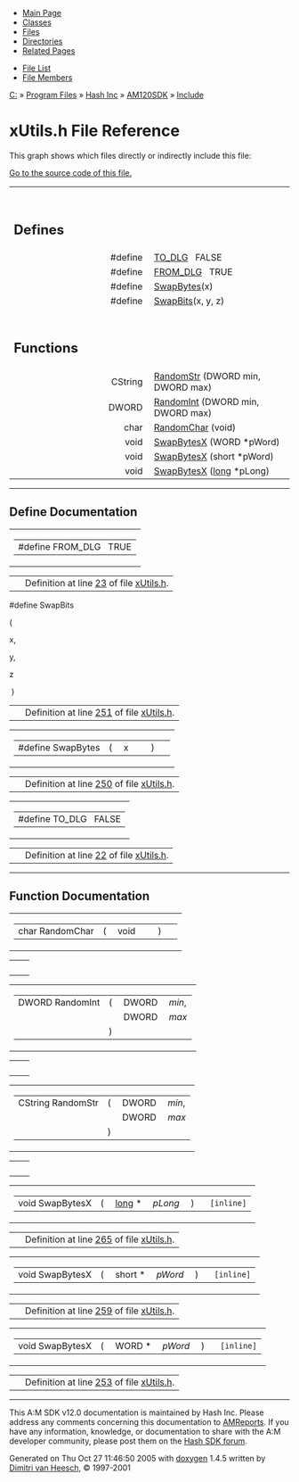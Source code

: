<div class="tabs">

- [Main Page](index.md)
- [Classes](annotated.md)
- <span id="current">[Files](files.md)</span>
- [Directories](dirs.md)
- [Related Pages](pages.md)

</div>

<div class="tabs">

- [File List](files.md)
- [File Members](globals.md)

</div>

<div class="nav">

<a href="dir_C_3A_2F.md" class="el">C:</a> » <a href="dir_C_3A_2FProgram_20Files_2F.md" class="el">Program Files</a> » <a href="dir_C_3A_2FProgram_20Files_2FHash_20Inc_2F.md" class="el">Hash Inc</a> » <a href="dir_C_3A_2FProgram_20Files_2FHash_20Inc_2FAM120SDK_2F.md" class="el">AM120SDK</a> » <a href="dir_C_3A_2FProgram_20Files_2FHash_20Inc_2FAM120SDK_2FInclude_2F.md" class="el">Include</a>

</div>

# xUtils.h File Reference

This graph shows which files directly or indirectly include this file:

<span class="image placeholder" original-image-src="xUtils_8h__dep__incl.gif" original-image-title="" border="0" usemap="#C:/Program Files/Hash Inc/AM120SDK/Include/xUtils.hdep_map"></span>

[Go to the source code of this file.](xUtils_8h-source.md)

<table data-border="0" data-cellpadding="0" data-cellspacing="0">
<colgroup>
<col style="width: 50%" />
<col style="width: 50%" />
</colgroup>
<tbody>
<tr>
<td></td>
<td></td>
</tr>
<tr>
<td colspan="2"><br />
&#10;<h2 id="defines">Defines</h2></td>
</tr>
<tr>
<td class="memItemLeft" style="text-align: right;" data-nowrap="" data-valign="top">#define </td>
<td class="memItemRight" data-valign="bottom"><a href="xUtils_8h.md#c006d84af33c48778a0a668c3763a52e" class="el">TO_DLG</a>   FALSE</td>
</tr>
<tr>
<td class="memItemLeft" style="text-align: right;" data-nowrap="" data-valign="top">#define </td>
<td class="memItemRight" data-valign="bottom"><a href="xUtils_8h.md#da2b219361d66f2216b4f66d4c1523a7" class="el">FROM_DLG</a>   TRUE</td>
</tr>
<tr>
<td class="memItemLeft" style="text-align: right;" data-nowrap="" data-valign="top">#define </td>
<td class="memItemRight" data-valign="bottom"><a href="xUtils_8h.md#6a0676ee92de31388d6aef835cbbab94" class="el">SwapBytes</a>(x)</td>
</tr>
<tr>
<td class="memItemLeft" style="text-align: right;" data-nowrap="" data-valign="top">#define </td>
<td class="memItemRight" data-valign="bottom"><a href="xUtils_8h.md#72b5e90b6fc89392dbf364b4f9f63069" class="el">SwapBits</a>(x, y, z)</td>
</tr>
<tr>
<td colspan="2"><br />
&#10;<h2 id="functions">Functions</h2></td>
</tr>
<tr>
<td class="memItemLeft" style="text-align: right;" data-nowrap="" data-valign="top">CString </td>
<td class="memItemRight" data-valign="bottom"><a href="xUtils_8h.md#49f081e07ee71bccdff9a1de9974428b" class="el">RandomStr</a> (DWORD min, DWORD max)</td>
</tr>
<tr>
<td class="memItemLeft" style="text-align: right;" data-nowrap="" data-valign="top">DWORD </td>
<td class="memItemRight" data-valign="bottom"><a href="xUtils_8h.md#0be8ef00dbe087578bea618cfad8370a" class="el">RandomInt</a> (DWORD min, DWORD max)</td>
</tr>
<tr>
<td class="memItemLeft" style="text-align: right;" data-nowrap="" data-valign="top">char </td>
<td class="memItemRight" data-valign="bottom"><a href="xUtils_8h.md#0053fa5d38853a3371dde5a8e489e3b7" class="el">RandomChar</a> (void)</td>
</tr>
<tr>
<td class="memItemLeft" style="text-align: right;" data-nowrap="" data-valign="top">void </td>
<td class="memItemRight" data-valign="bottom"><a href="xUtils_8h.md#6e68aed3a61e267cc3da3132e15c617b" class="el">SwapBytesX</a> (WORD *pWord)</td>
</tr>
<tr>
<td class="memItemLeft" style="text-align: right;" data-nowrap="" data-valign="top">void </td>
<td class="memItemRight" data-valign="bottom"><a href="xUtils_8h.md#2817b1e31641afeab0ede5af8eb04b93" class="el">SwapBytesX</a> (short *pWord)</td>
</tr>
<tr>
<td class="memItemLeft" style="text-align: right;" data-nowrap="" data-valign="top">void </td>
<td class="memItemRight" data-valign="bottom"><a href="xUtils_8h.md#ea341038b17696d79226febeff993825" class="el">SwapBytesX</a> (<a href="Rave_8h.md#f03dc93db7c58a69ed5c83e1fa49cf0e" class="el">long</a> *pLong)</td>
</tr>
</tbody>
</table>

------------------------------------------------------------------------

## Define Documentation

<span id="da2b219361d66f2216b4f66d4c1523a7" class="anchor"></span>

<table class="mdTable" data-cellpadding="2" data-cellspacing="0">
<colgroup>
<col style="width: 100%" />
</colgroup>
<tbody>
<tr>
<td class="mdRow"><table data-cellpadding="0" data-cellspacing="0" data-border="0">
<tbody>
<tr>
<td class="md" data-nowrap="" data-valign="top">#define FROM_DLG   TRUE</td>
</tr>
</tbody>
</table></td>
</tr>
</tbody>
</table>

|  |  |
|----|----|
|   | Definition at line <a href="xUtils_8h-source.md#l00023" class="el">23</a> of file <a href="xUtils_8h-source.md" class="el">xUtils.h</a>. |

<span id="72b5e90b6fc89392dbf364b4f9f63069" class="anchor"></span>

\#define SwapBits

( 

x,

y,

z 

 ) 

|  |  |
|----|----|
|   | Definition at line <a href="xUtils_8h-source.md#l00251" class="el">251</a> of file <a href="xUtils_8h-source.md" class="el">xUtils.h</a>. |

<span id="6a0676ee92de31388d6aef835cbbab94" class="anchor"></span>

<table class="mdTable" data-cellpadding="2" data-cellspacing="0">
<colgroup>
<col style="width: 100%" />
</colgroup>
<tbody>
<tr>
<td class="mdRow"><table data-cellpadding="0" data-cellspacing="0" data-border="0">
<tbody>
<tr>
<td class="md" data-nowrap="" data-valign="top">#define SwapBytes</td>
<td class="md" data-valign="top">( </td>
<td class="md" data-nowrap="" data-valign="top">x </td>
<td class="mdname1" data-valign="top" data-nowrap=""></td>
<td class="md" data-valign="top"> ) </td>
<td class="md" data-nowrap=""></td>
</tr>
</tbody>
</table></td>
</tr>
</tbody>
</table>

|  |  |
|----|----|
|   | Definition at line <a href="xUtils_8h-source.md#l00250" class="el">250</a> of file <a href="xUtils_8h-source.md" class="el">xUtils.h</a>. |

<span id="c006d84af33c48778a0a668c3763a52e" class="anchor"></span>

<table class="mdTable" data-cellpadding="2" data-cellspacing="0">
<colgroup>
<col style="width: 100%" />
</colgroup>
<tbody>
<tr>
<td class="mdRow"><table data-cellpadding="0" data-cellspacing="0" data-border="0">
<tbody>
<tr>
<td class="md" data-nowrap="" data-valign="top">#define TO_DLG   FALSE</td>
</tr>
</tbody>
</table></td>
</tr>
</tbody>
</table>

|  |  |
|----|----|
|   | Definition at line <a href="xUtils_8h-source.md#l00022" class="el">22</a> of file <a href="xUtils_8h-source.md" class="el">xUtils.h</a>. |

------------------------------------------------------------------------

## Function Documentation

<span id="0053fa5d38853a3371dde5a8e489e3b7" class="anchor"></span>

<table class="mdTable" data-cellpadding="2" data-cellspacing="0">
<colgroup>
<col style="width: 100%" />
</colgroup>
<tbody>
<tr>
<td class="mdRow"><table data-cellpadding="0" data-cellspacing="0" data-border="0">
<tbody>
<tr>
<td class="md" data-nowrap="" data-valign="top">char RandomChar</td>
<td class="md" data-valign="top">( </td>
<td class="md" data-nowrap="" data-valign="top">void </td>
<td class="mdname1" data-valign="top" data-nowrap=""></td>
<td class="md" data-valign="top"> ) </td>
<td class="md" data-nowrap=""></td>
</tr>
</tbody>
</table></td>
</tr>
</tbody>
</table>

|     |     |
|-----|-----|
|     |     |

<span id="0be8ef00dbe087578bea618cfad8370a" class="anchor"></span>

<table class="mdTable" data-cellpadding="2" data-cellspacing="0">
<colgroup>
<col style="width: 100%" />
</colgroup>
<tbody>
<tr>
<td class="mdRow"><table data-cellpadding="0" data-cellspacing="0" data-border="0">
<tbody>
<tr>
<td class="md" data-nowrap="" data-valign="top">DWORD RandomInt</td>
<td class="md" data-valign="top">( </td>
<td class="md" data-nowrap="" data-valign="top">DWORD </td>
<td class="mdname" data-nowrap=""><em>min</em>,</td>
</tr>
<tr>
<td class="md" style="text-align: right;" data-nowrap=""></td>
<td class="md"></td>
<td class="md" data-nowrap="">DWORD </td>
<td class="mdname" data-nowrap=""><em>max</em></td>
</tr>
<tr>
<td class="md"></td>
<td class="md">) </td>
<td colspan="2" class="md"></td>
</tr>
</tbody>
</table></td>
</tr>
</tbody>
</table>

|     |     |
|-----|-----|
|     |     |

<span id="49f081e07ee71bccdff9a1de9974428b" class="anchor"></span>

<table class="mdTable" data-cellpadding="2" data-cellspacing="0">
<colgroup>
<col style="width: 100%" />
</colgroup>
<tbody>
<tr>
<td class="mdRow"><table data-cellpadding="0" data-cellspacing="0" data-border="0">
<tbody>
<tr>
<td class="md" data-nowrap="" data-valign="top">CString RandomStr</td>
<td class="md" data-valign="top">( </td>
<td class="md" data-nowrap="" data-valign="top">DWORD </td>
<td class="mdname" data-nowrap=""><em>min</em>,</td>
</tr>
<tr>
<td class="md" style="text-align: right;" data-nowrap=""></td>
<td class="md"></td>
<td class="md" data-nowrap="">DWORD </td>
<td class="mdname" data-nowrap=""><em>max</em></td>
</tr>
<tr>
<td class="md"></td>
<td class="md">) </td>
<td colspan="2" class="md"></td>
</tr>
</tbody>
</table></td>
</tr>
</tbody>
</table>

|     |     |
|-----|-----|
|     |     |

<span id="ea341038b17696d79226febeff993825" class="anchor"></span>

<table class="mdTable" data-cellpadding="2" data-cellspacing="0">
<colgroup>
<col style="width: 100%" />
</colgroup>
<tbody>
<tr>
<td class="mdRow"><table data-cellpadding="0" data-cellspacing="0" data-border="0">
<tbody>
<tr>
<td class="md" data-nowrap="" data-valign="top">void SwapBytesX</td>
<td class="md" data-valign="top">( </td>
<td class="md" data-nowrap="" data-valign="top"><a href="Rave_8h.md#f03dc93db7c58a69ed5c83e1fa49cf0e" class="el">long</a> * </td>
<td class="mdname1" data-valign="top" data-nowrap=""><em>pLong</em></td>
<td class="md" data-valign="top"> ) </td>
<td class="md" data-nowrap=""><code> [inline]</code></td>
</tr>
</tbody>
</table></td>
</tr>
</tbody>
</table>

|  |  |
|----|----|
|   | Definition at line <a href="xUtils_8h-source.md#l00265" class="el">265</a> of file <a href="xUtils_8h-source.md" class="el">xUtils.h</a>. |

<span id="2817b1e31641afeab0ede5af8eb04b93" class="anchor"></span>

<table class="mdTable" data-cellpadding="2" data-cellspacing="0">
<colgroup>
<col style="width: 100%" />
</colgroup>
<tbody>
<tr>
<td class="mdRow"><table data-cellpadding="0" data-cellspacing="0" data-border="0">
<tbody>
<tr>
<td class="md" data-nowrap="" data-valign="top">void SwapBytesX</td>
<td class="md" data-valign="top">( </td>
<td class="md" data-nowrap="" data-valign="top">short * </td>
<td class="mdname1" data-valign="top" data-nowrap=""><em>pWord</em></td>
<td class="md" data-valign="top"> ) </td>
<td class="md" data-nowrap=""><code> [inline]</code></td>
</tr>
</tbody>
</table></td>
</tr>
</tbody>
</table>

|  |  |
|----|----|
|   | Definition at line <a href="xUtils_8h-source.md#l00259" class="el">259</a> of file <a href="xUtils_8h-source.md" class="el">xUtils.h</a>. |

<span id="6e68aed3a61e267cc3da3132e15c617b" class="anchor"></span>

<table class="mdTable" data-cellpadding="2" data-cellspacing="0">
<colgroup>
<col style="width: 100%" />
</colgroup>
<tbody>
<tr>
<td class="mdRow"><table data-cellpadding="0" data-cellspacing="0" data-border="0">
<tbody>
<tr>
<td class="md" data-nowrap="" data-valign="top">void SwapBytesX</td>
<td class="md" data-valign="top">( </td>
<td class="md" data-nowrap="" data-valign="top">WORD * </td>
<td class="mdname1" data-valign="top" data-nowrap=""><em>pWord</em></td>
<td class="md" data-valign="top"> ) </td>
<td class="md" data-nowrap=""><code> [inline]</code></td>
</tr>
</tbody>
</table></td>
</tr>
</tbody>
</table>

|  |  |
|----|----|
|   | Definition at line <a href="xUtils_8h-source.md#l00253" class="el">253</a> of file <a href="xUtils_8h-source.md" class="el">xUtils.h</a>. |

------------------------------------------------------------------------

<span class="small">This A:M SDK v12.0 documentation is maintained by Hash Inc. Please address any comments concerning this documentation to [AMReports](http://www.hash.com/reports). If you have any information, knowledge, or documentation to share with the A:M developer community, please post them on the [Hash SDK forum](http://www.hash.com/forums/index.php?showforum=11).</span>

Generated on Thu Oct 27 11:46:50 2005 with [<span class="image placeholder" original-image-src="doxygen.png" original-image-title="" height="45" width="100" align="middle" border="0">doxygen</span>](http://www.doxygen.org/index.html) 1.4.5 written by [Dimitri van Heesch](mailto:dimitri@stack.nl), © 1997-2001
